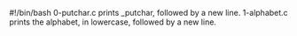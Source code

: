 #!/bin/bash
0-putchar.c prints  \_putchar, followed by a new line.
1-alphabet.c prints the alphabet, in lowercase, followed by a new line.


